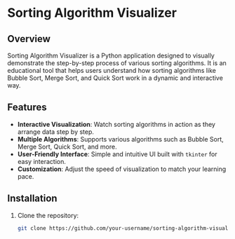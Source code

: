 # Sorting Algorithm Visualizer

## Overview

Sorting Algorithm Visualizer is a Python application designed to visually demonstrate the step-by-step process of various sorting algorithms. It is an educational tool that helps users understand how sorting algorithms like Bubble Sort, Merge Sort, and Quick Sort work in a dynamic and interactive way.

## Features

- **Interactive Visualization**: Watch sorting algorithms in action as they arrange data step by step.
- **Multiple Algorithms**: Supports various algorithms such as Bubble Sort, Merge Sort, Quick Sort, and more.
- **User-Friendly Interface**: Simple and intuitive UI built with `tkinter` for easy interaction.
- **Customization**: Adjust the speed of visualization to match your learning pace.

## Installation

1. Clone the repository:
   ```bash
   git clone https://github.com/your-username/sorting-algorithm-visualizer.git
